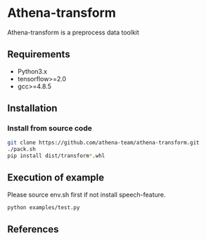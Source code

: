 # Athena-transform

Athena-transform is a preprocess data toolkit

## Requirements

- Python3.x
- tensorflow>=2.0
- gcc>=4.8.5

## Installation

### Install from source code

```bash
git clone https://github.com/athena-team/athena-transform.git
./pack.sh
pip install dist/transform*.whl
```

## Execution of example

Please source env.sh first if not install speech-feature.

```bash
python examples/test.py
```

## References
